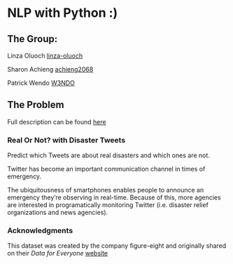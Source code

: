 # NLP with Python :)

## The Group:
Linza Oluoch [linza-oluoch](https://github.com/linza-oluoch)

Sharon Achieng [achieng2068](https://github.com/achieng2068)

Patrick Wendo [W3NDO](https://github.com/W3NDO)

## The Problem

Full description can be found [here](https://www.kaggle.com/c/nlp-getting-started/overview)

### Real Or Not? with Disaster Tweets
Predict which Tweets are about real disasters and which ones are not. 

Twitter has become an important communication channel in times of emergency.

The ubiquitousness of smartphones enables people to announce an emergency they’re observing in real-time. Because of this, more agencies are interested in programatically monitoring Twitter (i.e. disaster relief organizations and news agencies).

### Acknowledgments
This dataset was created by the company figure-eight and originally shared on their *Data for Everyone* [website](https://www.figure-eight.com/data-for-everyone/)
